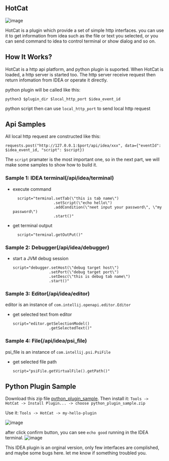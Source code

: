 ## HotCat

![image](https://user-images.githubusercontent.com/79463662/195034782-0ef26749-86d5-4973-8df5-23903c0af9bc.png)

HotCat is a plugin which provide a set of simple http interfaces. you can use it to get information from idea such as the file or text you selected, or you can send command to idea to control terminal or show dialog and so on.

## How It Works?
HotCat is a http api platform, and python plugin is suported. When HotCat is loaded, a http server is started too. The http server receive request then return infomation from IDEA or operate it directly.
</p>
python plugin will be called like this:

```
python3 $plugin_dir $local_http_port $idea_event_id
```

python script then can use `local_http_port` to send local http request


## Api Samples

All local http request are constructed like this:
```
requests.post("http://127.0.0.1:$port/api/idea/xxx", data={"eventId": $idea_event_id, "script": $script})
```
The `script` pramater is the most important one, so in the next part, we will make some samples to show how to build it.


### Sample 1: IDEA terminal(/api/idea/terminal)

- execute command
  ```
    script="terminal.setTab(\"this is tab name\")
                    .setScript(\"echo hello\")
                    .addCondition(\"neet input your password\", \"my password\")
                    .start()"
  ```
  
- get terminal output
  ```
    script="terminal.getOutPut()"
  ```

### Sample 2: Debugger(/api/idea/debugger)
- start a JVM debug session
  ```
  script="debugger.setHost(\"debug target host\")
                  .setPort(\"debug target port\")
                  .setDesc(\"this is debug tab name\")
                  .start()"
  ```
  
### Sample 3: Editor(/api/idea/editor)
editor is an instance of `com.intellij.openapi.editor.Editor`

- get selected text from editor
  ```
  script="editor.getSelectionModel()
                  .getSelectedText()"
  ```

### Sample 4: File(/api/idea/psi_file)
psi_file is an instance of `com.intellij.psi.PsiFile`

- get selected file path
  ```
  script="psiFile.getVirtualFile().getPath()"
  ```

</p>

## Python Plugin Sample

Download this zip file [python_plugin_sample](https://github.com/binarybeing/HotCat/blob/main/python_plugin_sample/python_plugin_sample.zip).
Then install it:
`Tools -> HotCat -> Install Plugin... -> choose python_plugin_sample.zip`

Use it:
`Tools -> HotCat -> my-hello-plugin`

![image](https://user-images.githubusercontent.com/79463662/195058962-f58c3f9b-db41-4380-89ae-6f40aab92196.png)

after click confirm button, you can see `echo good` running in the IDEA terminal.
![image](https://user-images.githubusercontent.com/79463662/195059500-2014bfaa-cc13-4d30-8198-2cb72ef2309b.png)


</p>

This IDEA plugin is an orginal version, only few interfaces are complished, and maybe some bugs here. let me know if something troubled you. 



